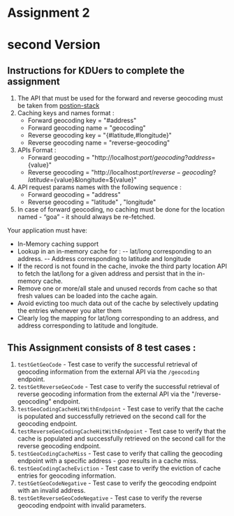 # Assignment 2
# second Version

## Instructions for KDUers to complete the assignment
1. The API that must be used for the forward and reverse geocoding must be taken from [postion-stack](https://positionstack.com/)
2. Caching keys and names format :
    * Forward geocoding key = "#address"
    * Forward geocoding name = "geocoding"
    * Reverse geocoding key = "{#latitude,#longitude}"
    * Reverse geocoding name = "reverse-geocoding"
3. APIs Format :
    * Forward geocoding = "http://localhost:${port}/geocoding?address=${value}"
    * Reverse geocoding = "http://localhost:${port}/reverse-geocoding?latitude=${value}&longitude=${value}"
4. API request params names with the following sequence :
    * Forward geocoding = "address"
    * Reverse geocoding = "latitude" , "longitude"
5. In case of forward geocoding, no caching must be done for the location named - “goa” - it should always be re-fetched.

Your application must have:

- In-Memory caching support
- Lookup in an in-memory cache for :
  -- lat/long corresponding to an address.
  -- Address corresponding to latitude and longitude
- If the record is not found in the cache, invoke the third party location API to fetch the lat/long for a given address and persist that in the in-memory cache.
- Remove one or more/all stale and unused records from cache so that fresh values can be loaded into the cache again.
- Avoid evicting too much data out of the cache by selectively updating the entries whenever you alter them
- Clearly log the mapping for lat/long corresponding to an address, and address corresponding to latitude and longitude.

## This Assignment consists of 8 test cases :
1. `testGetGeoCode` -  Test case to verify the successful retrieval of geocoding information from the external API via the `/geocoding` endpoint.
2. `testGetReverseGeoCode` -  Test case to verify the successful retrieval of reverse geocoding information from the external API via the "/reverse-geocoding" endpoint.
3. `testGeoCodingCacheHitWithEndpoint` -  Test case to verify that the cache is populated and successfully retrieved on the second call for the geocoding endpoint.
4. `testReverseGeoCodingCacheHitWithEndpoint` -  Test case to verify that the cache is populated and successfully retrieved on the second call for the reverse geocoding endpoint.
5. `testGeoCodingCacheMiss` -  Test case to verify that calling the geocoding endpoint with a specific address - *goa* results in a cache miss.
6. `testGeoCodingCacheEviction` -  Test case to verify the eviction of cache entries for geocoding information.
7. `testGetGeoCodeNegative` - Test case to verify the geocoding endpoint with an invalid address.
8. `testGetReverseGeoCodeNegative` - Test case to verify the reverse geocoding endpoint with invalid parameters.



